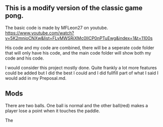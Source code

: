 ## This is a modify version of the classic game pong.
The basic code is made by MFLeon27 on youtube. https://www.youtube.com/watch?v=5K2mnjoCNXw&list=FLvMWSRiXMc0lICP0nPTuEwg&index=1&t=1100s

His code and my code are combined, there will be a seperate code folder that will only have his code, and the main code folder will show both my code and his code.

I would consider this project mostly done. Quite frankly a lot more features could be added but I did the best I could and I did fullfill part of what I said I would add in my Preposal.md.
## Mods
There are two balls. One ball is normal and the other ball(red) makes a player lose a point when it touches the paddle.

The 

